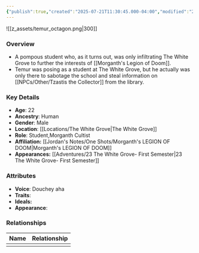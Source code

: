 ```yaml
---
{"publish":true,"created":"2025-07-21T11:30:45.000-04:00","modified":"2025-08-27T09:38:56.184-04:00","published":"2025-08-27T09:38:56.184-04:00","cssclasses":"","Age":"22","Ancestry":"Human","Gender":"Male","Location":["[[The White Grove]]"],"Role":["Student","Morganth Cultist"],"Affiliation":["[[Jordan's Notes/One Shots/Morganth's LEGION OF DOOM]]"],"Appearances":["[[23 The White Grove- First Semester]]"]}
---
```



![[z_assets/temur_octagon.png|300]]

### Overview
- A pompous student who, as it turns out, was only infiltrating The White Grove to further the interests of [[Morganth's Legion of Doom]].
- Temur was posing as a student at The White Grove, but he actually was only there to sabotage the school and steal information on [[NPCs/Other/Tzastis the Collector]] from the library.

### Key Details
- **Age**: 22
- **Ancestry**: Human
- **Gender**: Male
- **Location**: [[Locations/The White Grove\|The White Grove]]
- **Role**: Student,Morganth Cultist
- **Affiliation:** [[Jordan's Notes/One Shots/Morganth's LEGION OF DOOM\|Morganth's LEGION OF DOOM]]
- **Appearances:** [[Adventures/23 The White Grove- First Semester\|23 The White Grove- First Semester]]

### Attributes
- **Voice**: Douchey aha
- **Traits**: 
- **Ideals:** 
- **Appearance**:

### Relationships

| Name | Relationship |
| ---- | ------------ |
|      |              |


